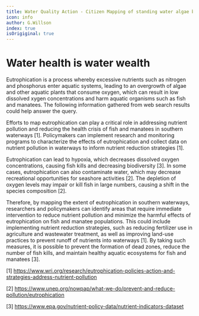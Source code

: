 ```yaml
---
title: Water Quality Action - Citizen Mapping of standing water algae blooms
icon: info 
author: G.Willson
index: true
isOrigiginal: true
---
```


# Water health is water wealth

Eutrophication is a process whereby excessive nutrients such as nitrogen and phosphorus enter aquatic systems, 
leading to an overgrowth of algae and other aquatic plants that consume oxygen, which can result in low dissolved 
xygen concentrations and harm aquatic organisms such as fish and manatees. The following information gathered from 
web search results could help answer the query.

Efforts to map eutrophication can play a critical role in addressing nutrient pollution and reducing the health crisis 
of fish and manatees in southern waterways [1]. Policymakers can implement research and monitoring programs to characterize 
the effects of eutrophication and collect data on nutrient pollution in waterways to inform nutrient reduction strategies [1].


Eutrophication can lead to hypoxia, which decreases dissolved oxygen concentrations, causing fish kills and decreasing biodiversity [3]. 
In some cases, eutrophication can also contaminate water, which may decrease recreational opportunities for seashore activities [2]. 
The depletion of oxygen levels may impair or kill fish in large numbers, causing a shift in the species composition [2].

Therefore, by mapping the extent of eutrophication in southern waterways, researchers and policymakers can identify areas that require 
immediate intervention to reduce nutrient pollution and minimize the harmful effects of eutrophication on fish and manatee populations. 
This could include implementing nutrient reduction strategies, such as reducing fertilizer use in agriculture and wastewater treatment, 
as well as improving land-use practices to prevent runoff of nutrients into waterways [1]. By taking such measures, it is possible to prevent 
the formation of dead zones, reduce the number of fish kills, and maintain healthy aquatic ecosystems for fish and manatees [3].

[1] https://www.wri.org/research/eutrophication-policies-action-and-strategies-address-nutrient-pollution

[2] https://www.unep.org/nowpap/what-we-do/prevent-and-reduce-pollution/eutrophication

[3] https://www.epa.gov/nutrient-policy-data/nutrient-indicators-dataset
